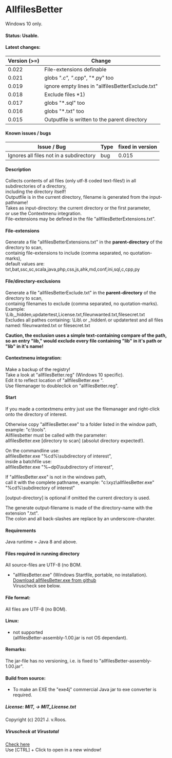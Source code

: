 # AllfilesBetter  
Windows 10 only.  

#### Status: Usable.  

#### Latest changes:  

Version (>=)| Change
------------ | -------------
0.022 | File-extensions definable  
0.021 | globs "*.c", "*.cpp", "*.py"   too
0.019 | ignore empty lines in "allfilesBetterExclude.txt" 
0.018 | Exclude files \*1)
0.017 | globs "*.sql" too
0.016 | globs "*.txt" too
0.015 | Outputfile is written to the parent directory

#### Known issues / bugs 
Issue / Bug | Type | fixed in version
------------ | ------------- | -------------
Ignores all files not in a subdirectory | bug | 0.015
  
#### Description
Collects contents of all files (only utf-8 coded text-files!) in all subdirectories of a directory,   
including the directory itself!  
Outputfile is in the current directory, filename is generated from the input-pathname!  
Takes as input-directory: the current directory or the first parameter,  
or use the Contextmenu integration.  
File-extensions may be defined in the file "allfilesBetterExtensions.txt".  

#### File-extensions
Generate a file "allfilesBetterExtensions.txt" in the **parent-directory** of the directory to scan,  
containig file-extensions to include (comma separated, no quotation-marks),  
default values are:  
txt,bat,ssc,sc,scala,java,php,css,js,ahk,md,conf,ini,sql,c,cpp,py

#### File/directory-exclusions
Generate a file "allfilesBetterExclude.txt" in the **parent-directory** of the directory to scan,  
containig filenames to exclude (comma separated, no quotation-marks).   
Example:  
\Lib\,\_hidden\,updatertest,License.txt,fileunwanted.txt,filesecret.txt   
Excludes all pathes containing: \Lib\ or \_hidden\ or updatertest and all files named: fileunwanted.txt or filesecret.txt  
  
**Caution, the exclusion uses a simple text-containing compare of the path,  
so an entry "lib," would exclude every file containing "lib" in it's path or "lib" in it's name!**   
  
#### Contextmenu integration:  
Make a backup of the registry!  
Take a look at "allfilesBetter.reg" (Windows 10 specific).   
Edit it to reflect location of "allfilesBetter.exe ".  
Use filemanager to doubleclick on "allfilesBetter.reg".  

#### Start  
If you made a contextmenu entry just use the filemanager and right-click onto the directory of interest.  
  
Otherwise copy "allfilesBetter.exe" to a folder listed in the window path,  
example: "c:\tools".  
Allfilesbetter must be called with the parameter:  
allfilesBetter.exe [directory to scan] 
(absolut directory expected!).  

On the commandline use:  
allfilesBetter.exe "%cd%\subdirectory of interest",  
inside a batchfile use:  
allfilesBetter.exe "%~dp0\subdirectory of interest", 
 
If "allfilesBetter.exe" is not in the windows path,  
call it with the complete pathname, example:
"c:\xyz\allfilesBetter.exe" "%cd%\subdirectory of interest"
  
[output-directory] is optional if omitted the current directory is used.   
  
The generate output-filename is made of the directory-name with the extension ".txt".  
The colon and all back-slashes are replace by an underscore-charater. 


#### Requirements  
Java runtime = Java 8 and above.  

#### Files required in running directory
All source-files are UTF-8 (no BOM.  
  
* "allfilesBetter.exe" (Windows Startfile, portable, no installation).  
[Download allfilesBetter.exe from github](https://github.com/jvr-ks/allfilesbetter/raw/master/allfilesBetter.exe)   
Viruscheck see below. 
 
#### File format:  
All files are UTF-8 (no BOM).  
  
#### Linux:  
* not supported  
(allfilesBetter-assembly-1.00.jar is not OS dependant).

#### Remarks:  
The jar-file has no versioning, i.e. is fixed to "allfilesBetter-assembly-1.00.jar".   
  
#### Build from source:  
* To make an EXE the "exe4j" commercial Java jar to exe converter is required.    

##### License: MIT, -> MIT_License.txt  
Copyright (c) 2021 J. v.Roos.  

<a name="virusscan">


##### Viruscheck at Virustotal 
[Check here](https://www.virustotal.com/gui/url/67a597a303c2ee9987acc3cd009539e74442fc3eb44862465475f4bb4b4aabf2/detection/u-67a597a303c2ee9987acc3cd009539e74442fc3eb44862465475f4bb4b4aabf2-1686910462
)  
Use [CTRL] + Click to open in a new window! 
